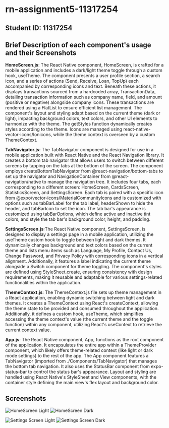 # rn-assignment5-11317254

## **Student ID**: 11317254

## Brief Description of each component's usage and their Screenshots


**HomeScreen.js**: The React Native component, HomeScreen, is crafted for a mobile application and includes a dark/light theme toggle through a custom hook, useTheme. The component presents a user profile section, a search icon, and a series of actions (Send, Receive, Loan, TopUp) each accompanied by corresponding icons and text. Beneath these actions, it displays transactions sourced from a hardcoded array, TransactionData, detailing transaction information such as company name, field, and amount (positive or negative) alongside company icons. These transactions are rendered using a FlatList to ensure efficient list management. The component's layout and styling adapt based on the current theme (dark or light), impacting background colors, text colors, and other UI elements to harmonize with the theme. The getStyles function dynamically creates styles according to the theme. Icons are managed using react-native-vector-icons/Ionicons, while the theme context is overseen by a custom ThemeContext.


**TabNavigator.js**: The TabNavigator component is designed for use in a mobile application built with React Native and the React Navigation library. It creates a bottom tab navigator that allows users to switch between different screens by tapping on the tabs at the bottom of the screen. The component employs createBottomTabNavigator from @react-navigation/bottom-tabs to set up the navigator and NavigationContainer from @react-navigation/native to manage the navigation tree. It includes four tabs, each corresponding to a different screen: HomeScreen, CardsScreen, StatisticsScreen, and SettingsScreen. Each tab is paired with a specific icon from @expo/vector-icons/MaterialCommunityIcons and is customized with options such as tabBarLabel for the tab label, headerShown to hide the header, and tabBarIcon to set the icon. The tab bar's appearance is customized using tabBarOptions, which define active and inactive tint colors, and style the tab bar's background color, height, and padding.


**SettingsScreen.js**:The React Native component, SettingsScreen, is designed to display a settings page in a mobile application, utilizing the useTheme custom hook to toggle between light and dark themes. It dynamically changes background and text colors based on the current theme and lists menu items such as Language, My Profile, Contact Us, Change Password, and Privacy Policy with corresponding icons in a vertical alignment. Additionally, it features a label indicating the current theme alongside a Switch component for theme toggling. The component's styles are defined using StyleSheet.create, ensuring consistency with design requirements, making it reusable and adaptable for various settings-related functionalities within the application.


**ThemeContext.js**: The ThemeContext.js file sets up theme management in a React application, enabling dynamic switching between light and dark themes. It creates a ThemeContext using React's createContext, allowing the theme state to be provided and consumed throughout the application. Additionally, it defines a custom hook, useTheme, which simplifies accessing the theme context's value (the current theme and the toggle function) within any component, utilizing React's useContext to retrieve the current context value.


**App.js**: The React Native component, App, functions as the root component of the application. It encapsulates the entire app within a ThemeProvider component, which likely offers theme-related context (like light or dark mode settings) to the rest of the app. The App component features a TabNavigator (imported from ./Components/TabNavigator) that manages the bottom tab navigation. It also uses the StatusBar component from expo-status-bar to control the status bar's appearance. Layout and styling are handled using React Native's StyleSheet and View components, with the container style defining the main view's flex layout and background color. 


## Screenshots

![HomeScreen Light](MyApp/assets/ScreenShots/HomeScreenLightTheme.jpg)
![HomeScreen Dark](MyApp/assets/ScreenShots/HomeScreenDarkTheme.jpg)

![Settings Screen Light](MyApp/assets/ScreenShots/SettingsScreenLighttheme.jpg)
![Settings Screen Dark](MyApp/assets/ScreenShots/SettingsDarktheme.jpg)

